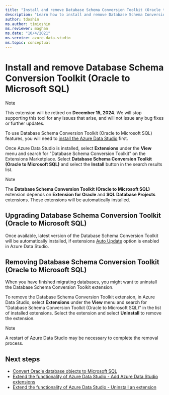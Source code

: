 ```yaml
---
title: "Install and remove Database Schema Conversion Toolkit (Oracle to Microsoft SQL)"
description: "Learn how to install and remove Database Schema Conversion Toolkit (Oracle to Microsoft SQL) extension."
author: tdoshin
ms.author: timioshin
ms.reviewer: maghan
ms.date: "10/4/2021"
ms.service: azure-data-studio
ms.topic: conceptual
---
```


# Install and remove Database Schema Conversion Toolkit (Oracle to Microsoft SQL)

> [!NOTE]  
> This extension will be retired on **December 15, 2024**. We will stop supporting this tool for any issues that arise, and will not issue any bug fixes or further updates.

To use Database Schema Conversion Toolkit (Oracle to Microsoft SQL) features, you will need to [install the Azure Data Studio](../../../download-azure-data-studio.md) first.

Once Azure Data Studio is installed, select **Extensions** under the **View** menu and search for "Database Schema Conversion Toolkit" on the Extensions Marketplace. Select **Database Schema Conversion Toolkit (Oracle to Microsoft SQL)** and select the **Install** button in the search results list.

> [!NOTE]
> The **Database Schema Conversion Toolkit (Oracle to Microsoft SQL)** extension depends on **Extension for Oracle** and **SQL Database Projects** extensions. These extensions will be automatically installed.

## Upgrading Database Schema Conversion Toolkit (Oracle to Microsoft SQL)

Once available, latest version of the Database Schema Conversion Toolkit will be automatically installed, if extensions [Auto Update](../../add-extensions.md#updating-an-extension) option is enabled in Azure Data Studio.

## Removing Database Schema Conversion Toolkit (Oracle to Microsoft SQL)

When you have finished migrating databases, you might want to uninstall the Database Schema Conversion Toolkit extension.

To remove the Database Schema Conversion Toolkit extension, in Azure Data Studio, select **Extensions** under the **View** menu and search for "Database Schema Conversion Toolkit (Oracle to Microsoft SQL)" in the list of installed extensions. Select the extension and select **Uninstall** to remove the extension.

> [!NOTE]
> A restart of Azure Data Studio may be necessary to complete the removal process.

## Next steps

- [Convert Oracle database objects to Microsoft SQL](.\convert-oracle-database-objects-to-mssql.md)
- [Extend the functionality of Azure Data Studio - Add Azure Data Studio extensions](../../add-extensions.md#add-azure-data-studio-extensions)
- [Extend the functionality of Azure Data Studio - Uninstall an extension](../../add-extensions.md#uninstall-an-extension)
